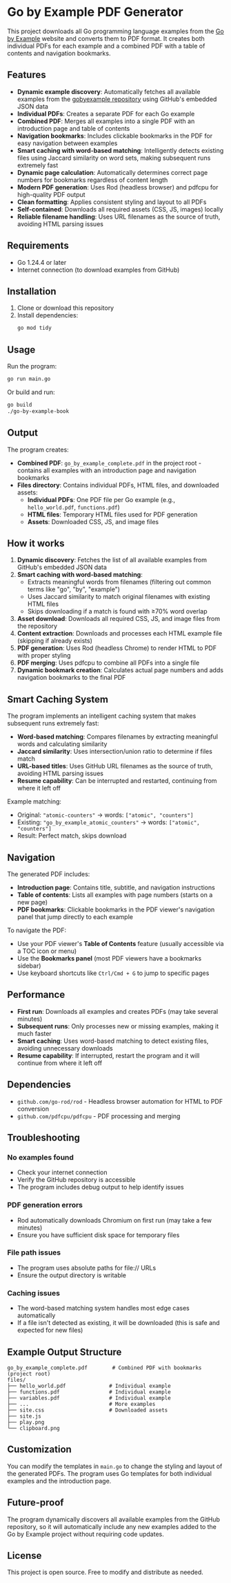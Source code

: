 # Go by Example PDF Generator

This project downloads all Go programming language examples from the [Go by Example](https://gobyexample.com) website and converts them to PDF format. It creates both individual PDFs for each example and a combined PDF with a table of contents and navigation bookmarks.

## Features

- **Dynamic example discovery**: Automatically fetches all available examples from the [gobyexample repository](https://github.com/mmcgrana/gobyexample) using GitHub's embedded JSON data
- **Individual PDFs**: Creates a separate PDF for each Go example
- **Combined PDF**: Merges all examples into a single PDF with an introduction page and table of contents
- **Navigation bookmarks**: Includes clickable bookmarks in the PDF for easy navigation between examples
- **Smart caching with word-based matching**: Intelligently detects existing files using Jaccard similarity on word sets, making subsequent runs extremely fast
- **Dynamic page calculation**: Automatically determines correct page numbers for bookmarks regardless of content length
- **Modern PDF generation**: Uses Rod (headless browser) and pdfcpu for high-quality PDF output
- **Clean formatting**: Applies consistent styling and layout to all PDFs
- **Self-contained**: Downloads all required assets (CSS, JS, images) locally
- **Reliable filename handling**: Uses URL filenames as the source of truth, avoiding HTML parsing issues

## Requirements

- Go 1.24.4 or later
- Internet connection (to download examples from GitHub)

## Installation

1. Clone or download this repository
2. Install dependencies:
   ```bash
   go mod tidy
   ```

## Usage

Run the program:
```bash
go run main.go
```

Or build and run:
```bash
go build
./go-by-example-book
```

## Output

The program creates:

- **Combined PDF**: `go_by_example_complete.pdf` in the project root - contains all examples with an introduction page and navigation bookmarks
- **Files directory**: Contains individual PDFs, HTML files, and downloaded assets:
  - **Individual PDFs**: One PDF file per Go example (e.g., `hello_world.pdf`, `functions.pdf`)
  - **HTML files**: Temporary HTML files used for PDF generation
  - **Assets**: Downloaded CSS, JS, and image files

## How it works

1. **Dynamic discovery**: Fetches the list of all available examples from GitHub's embedded JSON data
2. **Smart caching with word-based matching**:
   - Extracts meaningful words from filenames (filtering out common terms like "go", "by", "example")
   - Uses Jaccard similarity to match original filenames with existing HTML files
   - Skips downloading if a match is found with ≥70% word overlap
3. **Asset download**: Downloads all required CSS, JS, and image files from the repository
4. **Content extraction**: Downloads and processes each HTML example file (skipping if already exists)
5. **PDF generation**: Uses Rod (headless Chrome) to render HTML to PDF with proper styling
6. **PDF merging**: Uses pdfcpu to combine all PDFs into a single file
7. **Dynamic bookmark creation**: Calculates actual page numbers and adds navigation bookmarks to the final PDF

## Smart Caching System

The program implements an intelligent caching system that makes subsequent runs extremely fast:

- **Word-based matching**: Compares filenames by extracting meaningful words and calculating similarity
- **Jaccard similarity**: Uses intersection/union ratio to determine if files match
- **URL-based titles**: Uses GitHub URL filenames as the source of truth, avoiding HTML parsing issues
- **Resume capability**: Can be interrupted and restarted, continuing from where it left off

Example matching:
- Original: `"atomic-counters"` → words: `["atomic", "counters"]`
- Existing: `"go_by_example_atomic_counters"` → words: `["atomic", "counters"]`
- Result: Perfect match, skips download

## Navigation

The generated PDF includes:

- **Introduction page**: Contains title, subtitle, and navigation instructions
- **Table of contents**: Lists all examples with page numbers (starts on a new page)
- **PDF bookmarks**: Clickable bookmarks in the PDF viewer's navigation panel that jump directly to each example

To navigate the PDF:
- Use your PDF viewer's **Table of Contents** feature (usually accessible via a TOC icon or menu)
- Use the **Bookmarks panel** (most PDF viewers have a bookmarks sidebar)
- Use keyboard shortcuts like `Ctrl/Cmd + G` to jump to specific pages

## Performance

- **First run**: Downloads all examples and creates PDFs (may take several minutes)
- **Subsequent runs**: Only processes new or missing examples, making it much faster
- **Smart caching**: Uses word-based matching to detect existing files, avoiding unnecessary downloads
- **Resume capability**: If interrupted, restart the program and it will continue from where it left off

## Dependencies

- `github.com/go-rod/rod` - Headless browser automation for HTML to PDF conversion
- `github.com/pdfcpu/pdfcpu` - PDF processing and merging

## Troubleshooting

### No examples found
- Check your internet connection
- Verify the GitHub repository is accessible
- The program includes debug output to help identify issues

### PDF generation errors
- Rod automatically downloads Chromium on first run (may take a few minutes)
- Ensure you have sufficient disk space for temporary files

### File path issues
- The program uses absolute paths for file:// URLs
- Ensure the output directory is writable

### Caching issues
- The word-based matching system handles most edge cases automatically
- If a file isn't detected as existing, it will be downloaded (this is safe and expected for new files)

## Example Output Structure

```
go_by_example_complete.pdf        # Combined PDF with bookmarks (project root)
files/
├── hello_world.pdf              # Individual example
├── functions.pdf                # Individual example
├── variables.pdf                # Individual example
├── ...                          # More examples
├── site.css                     # Downloaded assets
├── site.js
├── play.png
└── clipboard.png
```

## Customization

You can modify the templates in `main.go` to change the styling and layout of the generated PDFs. The program uses Go templates for both individual examples and the introduction page.

## Future-proof

The program dynamically discovers all available examples from the GitHub repository, so it will automatically include any new examples added to the Go by Example project without requiring code updates.

## License

This project is open source. Free to modify and distribute as needed.
